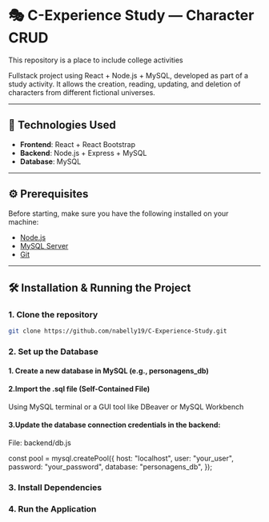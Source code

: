 # 🎭 C-Experience Study — Character CRUD
This repository is a place to include college activities 


Fullstack project using React + Node.js + MySQL, developed as part of a study activity. It allows the creation, reading, updating, and deletion of characters from different fictional universes.

---

## 🚀 Technologies Used

- **Frontend**: React + React Bootstrap  
- **Backend**: Node.js + Express + MySQL  
- **Database**: MySQL

---

## ⚙️ Prerequisites

Before starting, make sure you have the following installed on your machine:

- [Node.js](https://nodejs.org/)
- [MySQL Server](https://dev.mysql.com/downloads/mysql/)
- [Git](https://git-scm.com/)

---

## 🛠️ Installation & Running the Project

### 1. Clone the repository

```bash
git clone https://github.com/nabelly19/C-Experience-Study.git
```

### 2. Set up the Database
#### 1. Create a new database in MySQL (e.g., personagens_db)

#### 2.Import the .sql file (Self-Contained File)

Using MySQL terminal or a GUI tool like DBeaver or MySQL Workbench

#### 3.Update the database connection credentials in the backend:
File: backend/db.js


const pool = mysql.createPool({
  host: "localhost",
  user: "your_user",
  password: "your_password",
  database: "personagens_db",
});

### 3. Install Dependencies

### 4. Run the Application

